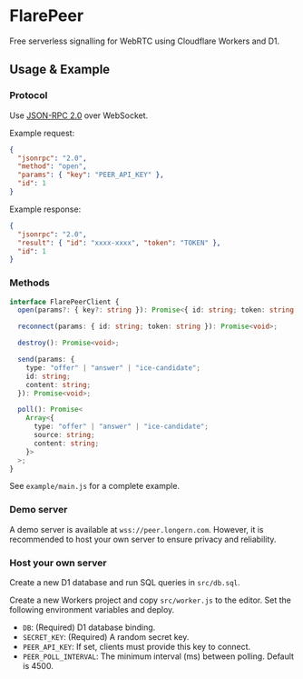 # FlarePeer

Free serverless signalling for WebRTC using Cloudflare Workers and D1.

## Usage & Example

### Protocol

Use [JSON-RPC 2.0](https://www.jsonrpc.org/specification) over WebSocket.

Example request:

```json
{
  "jsonrpc": "2.0",
  "method": "open",
  "params": { "key": "PEER_API_KEY" },
  "id": 1
}
```

Example response:

```json
{
  "jsonrpc": "2.0",
  "result": { "id": "xxxx-xxxx", "token": "TOKEN" },
  "id": 1
}
```

### Methods

```typescript
interface FlarePeerClient {
  open(params?: { key?: string }): Promise<{ id: string; token: string }>;

  reconnect(params: { id: string; token: string }): Promise<void>;

  destroy(): Promise<void>;

  send(params: {
    type: "offer" | "answer" | "ice-candidate";
    id: string;
    content: string;
  }): Promise<void>;

  poll(): Promise<
    Array<{
      type: "offer" | "answer" | "ice-candidate";
      source: string;
      content: string;
    }>
  >;
}
```

See `example/main.js` for a complete example.

### Demo server

A demo server is available at `wss://peer.longern.com`.
However, it is recommended to host your own server to ensure privacy and reliability.

### Host your own server

Create a new D1 database and run SQL queries in `src/db.sql`.

Create a new Workers project and copy `src/worker.js` to the editor.
Set the following environment variables and deploy.

- `DB`: (Required) D1 database binding.
- `SECRET_KEY`: (Required) A random secret key.
- `PEER_API_KEY`: If set, clients must provide this key to connect.
- `PEER_POLL_INTERVAL`: The minimum interval (ms) between polling. Default is 4500.
